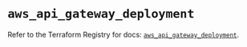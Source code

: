 # `aws_api_gateway_deployment`

Refer to the Terraform Registry for docs: [`aws_api_gateway_deployment`](https://registry.terraform.io/providers/hashicorp/aws/6.8.0/docs/resources/api_gateway_deployment).
